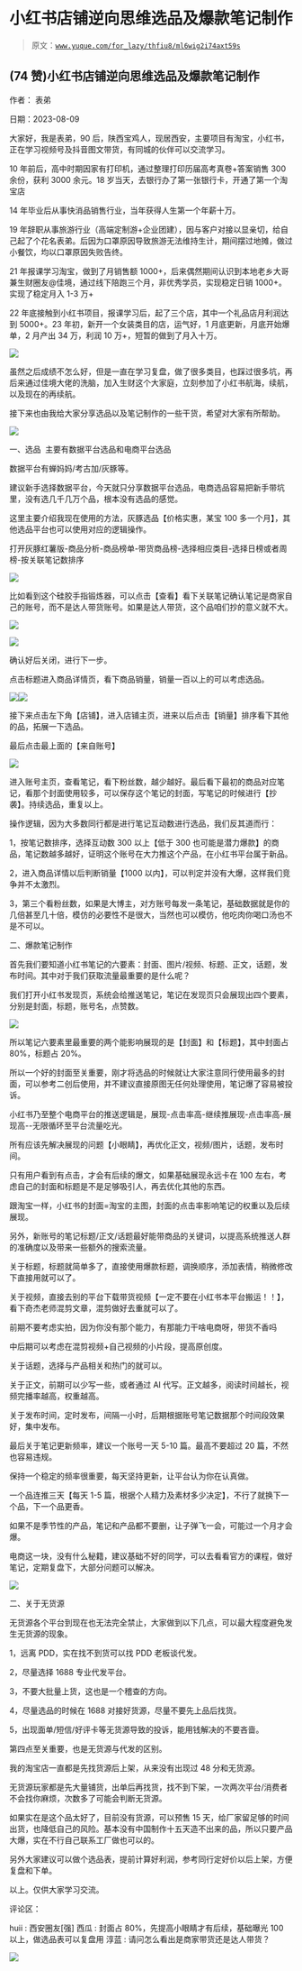 # 小红书店铺逆向思维选品及爆款笔记制作

> 原文：[`www.yuque.com/for_lazy/thfiu8/ml6wig2i74axt59s`](https://www.yuque.com/for_lazy/thfiu8/ml6wig2i74axt59s)



## (74 赞)小红书店铺逆向思维选品及爆款笔记制作 

作者： 表弟 

日期：2023-08-09 

大家好，我是表弟，90 后，陕西宝鸡人，现居西安，主要项目有淘宝，小红书，正在学习视频号及抖音图文带货，有同城的伙伴可以交流学习。 

10 年前后，高中时期因家有打印机，通过整理打印历届高考真卷+答案销售 300 余份，获利 3000 余元。18 岁当天，去银行办了第一张银行卡，开通了第一个淘宝店 

14 年毕业后从事快消品销售行业，当年获得人生第一个年薪十万。 

19 年辞职从事旅游行业（高端定制游+企业团建），因与客户对接以显亲切，给自己起了个花名表弟。后因为口罩原因导致旅游无法维持生计，期间摆过地摊，做过小餐饮，均以口罩原因失败告终。 

21 年报课学习淘宝，做到了月销售额 1000+，后来偶然期间认识到本地老乡大哥兼生财圈友@佳境，通过线下陪跑三个月，非优秀学员，实现稳定日销 1000+。实现了稳定月入 1-3 万+ 

22 年底接触到小红书项目，报课学习后，起了三个店，其中一个礼品店月利润达到 5000+。23 年初，新开一个女装类目的店，运气好，1 月底更新，月底开始爆单，2 月产出 34 万，利润 10 万+，短暂的做到了月入十万。 

![](img/8f48714f00b486129548576ceae6a09b.png)  

虽然之后成绩不怎么好，但是一直在学习复盘，做了很多类目，也踩过很多坑，再后来通过佳境大佬的洗脑，加入生财这个大家庭，立刻参加了小红书航海，续航，以及现在的再续航。 

接下来也由我给大家分享选品以及笔记制作的一些干货，希望对大家有所帮助。 

![](img/09a928b30556e27e7bba3ab9bc3b956f.png) 

一、选品  主要有数据平台选品和电商平台选品 

数据平台有蝉妈妈/考古加/灰豚等。 

建议新手选择数据平台，今天就只分享数据平台选品，电商选品容易把新手带坑里，没有选几千几万个品，根本没有选品的感觉。 

这里主要介绍我现在使用的方法，灰豚选品【价格实惠，某宝 100 多一个月】，其他选品平台也可以使用对应的逻辑操作。 

打开灰豚红薯版-商品分析-商品榜单-带货商品榜-选择相应类目-选择日榜或者周榜-按关联笔记数排序 

![](img/13cb5be9017871f340d7ff02abdabaf4.png) 

比如看到这个硅胶手指锻炼器，可以点击【查看】看下关联笔记确认笔记是商家自己的账号，而不是达人带货账号。如果是达人带货，这个品咱们抄的意义就不大。 

![](img/758403daffbf52f41ecbf56ab83c55d9.png) 

![](img/ee4f0ef0f3398cea1c21e401a9cd5b9b.png) 

确认好后关闭，进行下一步。 

点击标题进入商品详情页，看下商品销量，销量一百以上的可以考虑选品。 

![](img/8a7defad2eb2fc38b181cbb195596229.png)![](img/5c8da56c0f2d2fda022b35f5f4d8bc66.png) 

接下来点击左下角【店铺】，进入店铺主页，进来以后点击【销量】排序看下其他的品，拓展一下选品。 

最后点击最上面的【来自账号】 

![](img/edbc04ca6120dacf1046d57679221811.png) 

进入账号主页，查看笔记，看下粉丝数，越少越好。最后看下最初的商品对应笔记，看那个封面使用较多，可以保存这个笔记的封面，写笔记的时候进行【抄袭】。持续选品，重复以上。 

操作逻辑，因为大多数同行都是进行笔记互动数进行选品，我们反其道而行： 

1，按笔记数排序，选择互动数 300 以上【低于 300 也可能是潜力爆款】的商品，笔记数越多越好，证明这个账号在大力推这个产品，在小红书平台属于新品。 

2，进入商品详情以后判断销量【1000 以内】，可以判定并没有大爆，这样我们竞争并不太激烈。 

3，第三个看粉丝数，如果是大博主，对方账号每发一条笔记，基础数据就是你的几倍甚至几十倍，模仿的必要性不是很大，当然也可以模仿，他吃肉你喝口汤也不是不可以。 

二、爆款笔记制作 

首先我们要知道小红书笔记的六要素：封面、图片/视频、标题、正文，话题，发布时间。其中对于我们获取流量最重要的是什么呢？ 

我们打开小红书发现页，系统会给推送笔记，笔记在发现页只会展现出四个要素，分别是封面，标题，账号名，点赞数。 

![](img/1bd1846e4a48a984bb32d1fe34e7a726.png) 

所以笔记六要素里最重要的两个能影响展现的是【封面】和【标题】，其中封面占 80%，标题占 20%。 

所以一个好的封面至关重要，刚才将选品的时候就让大家注意同行使用最多的封面，可以参考二创后使用，并不建议直接原图无任何处理使用，笔记爆了容易被投诉。 

小红书乃至整个电商平台的推送逻辑是，展现-点击率高-继续推展现-点击率高-展现高--无限循环至平台流量吃光。 

所有应该先解决展现的问题【小眼睛】，再优化正文，视频/图片，话题，发布时间。 

只有用户看到有点击，才会有后续的爆文，如果基础展现永远卡在 100 左右，考虑自己的封面和标题是不是足够吸引人，再去优化其他的东西。 

跟淘宝一样，小红书的封面=淘宝的主图，封面的点击率影响笔记的权重以及后续展现。 

另外，新账号的笔记标题/正文/话题最好能带商品的关键词，以提高系统推送人群的准确度以及带来一些额外的搜索流量。 

关于标题，标题就简单多了，直接使用爆款标题，调换顺序，添加表情，稍微修改下直接用就可以了。 

关于视频，直接去别的平台下载带货视频【一定不要在小红书本平台搬运！！】，看下奇杰老师混剪文章，混剪做好去重就可以了。 

前期不要考虑实拍，因为你没有那个能力，有那能力干啥电商呀，带货不香吗 

中后期可以考虑在混剪视频+自己视频的小片段，提高原创度。 

关于话题，选择与产品相关和热门的就可以。 

关于正文，前期可以少写一些，或者通过 AI 代写。正文越多，阅读时间越长，视频完播率越高，权重越高。 

关于发布时间，定时发布，间隔一小时，后期根据账号笔记数据那个时间段效果好，集中发布。 

最后关于笔记更新频率，建议一个账号一天 5-10 篇。最高不要超过 20 篇，不然也容易违规。 

保持一个稳定的频率很重要，每天坚持更新，让平台认为你在认真做。 

一个品连推三天【每天 1-5 篇，根据个人精力及素材多少决定】，不行了就换下一个品，下一个品更香。 

如果不是季节性的产品，笔记和产品都不要删，让子弹飞一会，可能过一个月才会爆。 

电商这一块，没有什么秘籍，建议基础不好的同学，可以去看看官方的课程，做好笔记，定期复盘下，大部分问题可以解决。 

![](img/ca09c09bf8175625d5c9eb37b9b56e24.png) 

二、关于无货源 

无货源各个平台到现在也无法完全禁止，大家做到以下几点，可以最大程度避免发生无货源的现象。 

1，远离 PDD，实在找不到货可以找 PDD 老板谈代发。 

2，尽量选择 1688 专业代发平台。 

3，不要大批量上货，这也是一个稽查的方向。 

4，尽量选品的时候在 1688 对接好货源，尽量不要先上品后找货。 

5，出现面单/短信/好评卡等无货源导致的投诉，能用钱解决的不要吝啬。 

第四点至关重要，也是无货源与代发的区别。 

我的淘宝店一直都是先找货源后上架，从来没有出现过 48 分和无货源。 

无货源玩家都是先大量铺货，出单后再找货，找不到下架，一次两次平台/消费者不会找你麻烦，次数多了可能会判断无货源。 

如果实在是这个品太好了，目前没有货源，可以预售 15 天，给厂家留足够的时间出货，也降低自己的风险。基本没有中国制作十五天造不出来的品，所以只要产品大爆，实在不行自己联系工厂做也可以的。 

另外大家建议可以做个选品表，提前计算好利润，参考同行定好价以后上架，方便复盘和下单。 

以上。仅供大家学习交流。 

评论区： 

huii : 西安圈友[强] 西瓜 : 封面占 80%，先提高小眼睛才有后续，基础曝光 100 以上，做选品表可以复盘用 淳蓝 : 请问怎么看出是商家带货还是达人带货？ 

![](img/894d30a529e7c37bcd3392323c99941c.png) 